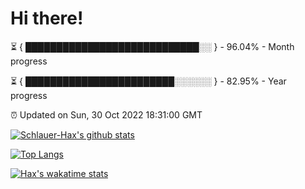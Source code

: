 # Hi there!

⏳ { ████████████████████████████░░ } - 96.04% - Month progress

⏳ { ████████████████████████░░░░░░ } - 82.95% - Year progress

⏰ Updated on Sun, 30 Oct 2022 18:31:00 GMT


[![Schlauer-Hax's github stats](https://github-readme-stats.vercel.app/api?username=Schlauer-Hax&show_icons=true&theme=dark&count_private=true)](https://github.com/Schlauer-Hax)


[![Top Langs](https://github-readme-stats.vercel.app/api/top-langs/?username=Schlauer-Hax&layout=compact&theme=dark)](https://github.com/Schlauer-Hax?tab=repositories)


[![Hax's wakatime stats](https://github-readme-stats.vercel.app/api/wakatime?username=Hax&theme=dark)](https://wakatime.com/@Hax)

